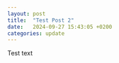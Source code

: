 ```yaml
---
layout: post
title:  "Test Post 2"
date:   2024-09-27 15:43:05 +0200
categories: update
---
```

Test text

[jekyll-docs]: https://jekyllrb.com/docs/home
[jekyll-gh]:   https://github.com/jekyll/jekyll
[jekyll-talk]: https://talk.jekyllrb.com/
